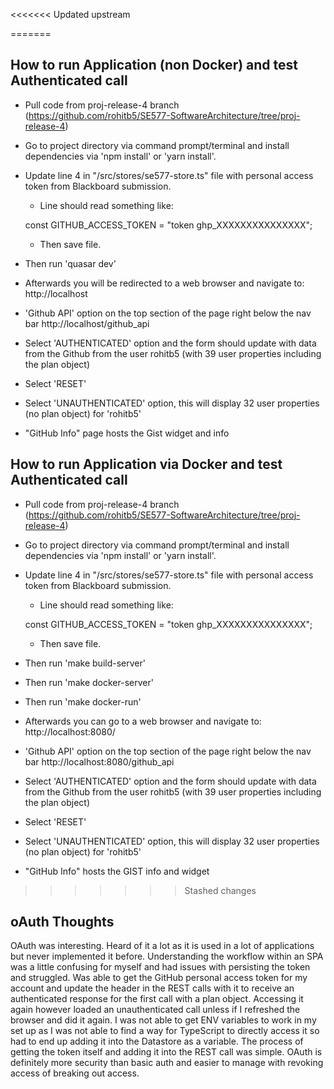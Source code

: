 <<<<<<< Updated upstream

=======
## How to run Application (non Docker) and test Authenticated call
- Pull code from proj-release-4 branch (https://github.com/rohitb5/SE577-SoftwareArchitecture/tree/proj-release-4) 
- Go to project directory via command prompt/terminal and install dependencies via 'npm install' or 'yarn install'.

- Update line 4 in "/src/stores/se577-store.ts" file with personal access token from Blackboard submission. 
    - Line should read something like:

    const GITHUB_ACCESS_TOKEN = "token ghp_XXXXXXXXXXXXXXX";

    - Then save file.

- Then run 'quasar dev'
- Afterwards you will be redirected to a web browser and navigate to: 
    http://localhost
- 'Github API' option on the top section of the page right below the nav bar http://localhost/github_api
- Select 'AUTHENTICATED' option and the form should update with data from the Github from the user rohitb5 (with 39 user properties including the plan object)
- Select 'RESET'
- Select 'UNAUTHENTICATED' option, this will display 32 user properties (no plan object) for 'rohitb5'
- "GitHub Info" page hosts the Gist widget and info


## How to run Application via Docker and test Authenticated call
- Pull code from proj-release-4 branch (https://github.com/rohitb5/SE577-SoftwareArchitecture/tree/proj-release-4) 
- Go to project directory via command prompt/terminal and install dependencies via 'npm install' or 'yarn install'.

- Update line 4 in "/src/stores/se577-store.ts" file with personal access token from Blackboard submission. 
    - Line should read something like:

    const GITHUB_ACCESS_TOKEN = "token ghp_XXXXXXXXXXXXXXX";

    - Then save file.

- Then run 'make build-server'
- Then run 'make docker-server'
- Then run 'make docker-run'
- Afterwards you can go to a web browser and navigate to: 
    http://localhost:8080/
- 'Github API' option on the top section of the page right below the nav bar http://localhost:8080/github_api
- Select 'AUTHENTICATED' option and the form should update with data from the Github from the user rohitb5 (with 39 user properties including the plan object)
- Select 'RESET'
- Select 'UNAUTHENTICATED' option, this will display 32 user properties (no plan object) for 'rohitb5'
- "GitHub Info" hosts the GIST info and widget
>>>>>>> Stashed changes

## oAuth Thoughts
OAuth was interesting. Heard of it a lot as it is used in a lot of applications but never implemented it before. Understanding the workflow within an SPA was a little confusing for myself and had issues with persisting the token and struggled. Was able to get the GitHub personal access token for my account and update the header in the REST calls with it to receive an authenticated response for the first call with a plan object. Accessing it again however loaded an unauthenticated call unless if I refreshed the browser and did it again. I was not able to get ENV variables to work in my set up as I was not able to find a way for TypeScript to directly access it so had to end up adding it into the Datastore as a variable. The process of getting the token itself and adding it into the REST call was simple. OAuth is definitely more security than basic auth and easier to manage with revoking access of breaking out access. 

 
